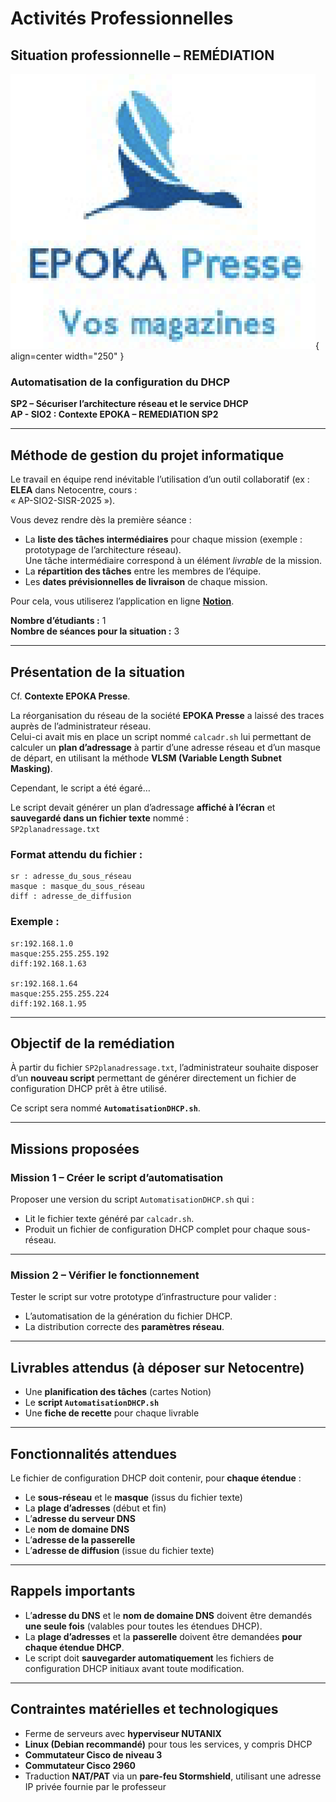 # Activités Professionnelles
## Situation professionnelle – REMÉDIATION
![logo EPOKA](../../media/logo.png){ align=center width="250" }
### Automatisation de la configuration du DHCP
**SP2 – Sécuriser l’architecture réseau et le service DHCP**  
**AP - SIO2 : Contexte EPOKA – REMEDIATION SP2**

---

## Méthode de gestion du projet informatique

Le travail en équipe rend inévitable l’utilisation d’un outil collaboratif (ex : **ELEA** dans Netocentre, cours :  
« AP-SIO2-SISR-2025 »).

Vous devez rendre dès la première séance :  
- La **liste des tâches intermédiaires** pour chaque mission (exemple : prototypage de l’architecture réseau).  
  Une tâche intermédiaire correspond à un élément *livrable* de la mission.  
- La **répartition des tâches** entre les membres de l’équipe.  
- Les **dates prévisionnelles de livraison** de chaque mission.  

Pour cela, vous utiliserez l’application en ligne **[Notion](https://www.notion.so/265ade1f09c7817dab4ef77e031bdb73?v=265ade1f09c781fcac3e000c9071ab1c)**.

**Nombre d’étudiants :** 1  
**Nombre de séances pour la situation :** 3  

---

## Présentation de la situation

Cf. **Contexte EPOKA Presse**.

La réorganisation du réseau de la société **EPOKA Presse** a laissé des traces auprès de l’administrateur réseau.  
Celui-ci avait mis en place un script nommé `calcadr.sh` lui permettant de calculer un **plan d’adressage** à partir d’une adresse réseau et d’un masque de départ, en utilisant la méthode **VLSM (Variable Length Subnet Masking)**.  

Cependant, le script a été égaré…  

Le script devait générer un plan d’adressage **affiché à l’écran** et **sauvegardé dans un fichier texte** nommé :  
`SP2planadressage.txt`

### Format attendu du fichier :
```
sr : adresse_du_sous_réseau
masque : masque_du_sous_réseau
diff : adresse_de_diffusion
```

### Exemple :
```
sr:192.168.1.0
masque:255.255.255.192
diff:192.168.1.63

sr:192.168.1.64
masque:255.255.255.224
diff:192.168.1.95
```

---

## Objectif de la remédiation

À partir du fichier `SP2planadressage.txt`, l’administrateur souhaite disposer d’un **nouveau script** permettant de générer directement un fichier de configuration DHCP prêt à être utilisé.  

Ce script sera nommé **`AutomatisationDHCP.sh`**.

---

## Missions proposées

### Mission 1 – Créer le script d’automatisation

Proposer une version du script `AutomatisationDHCP.sh` qui :
- Lit le fichier texte généré par `calcadr.sh`.
- Produit un fichier de configuration DHCP complet pour chaque sous-réseau.

---

### Mission 2 – Vérifier le fonctionnement

Tester le script sur votre prototype d’infrastructure pour valider :
- L’automatisation de la génération du fichier DHCP.
- La distribution correcte des **paramètres réseau**.

---

## Livrables attendus (à déposer sur Netocentre)

- Une **planification des tâches** (cartes Notion)  
- Le **script `AutomatisationDHCP.sh`**  
- Une **fiche de recette** pour chaque livrable  

---

## Fonctionnalités attendues

Le fichier de configuration DHCP doit contenir, pour **chaque étendue** :

- Le **sous-réseau** et le **masque** (issus du fichier texte)  
- La **plage d’adresses** (début et fin)  
- L’**adresse du serveur DNS**  
- Le **nom de domaine DNS**  
- L’**adresse de la passerelle**  
- L’**adresse de diffusion** (issue du fichier texte)

---

## Rappels importants

- L’**adresse du DNS** et le **nom de domaine DNS** doivent être demandés **une seule fois** (valables pour toutes les étendues DHCP).  
- La **plage d’adresses** et la **passerelle** doivent être demandées **pour chaque étendue DHCP**.  
- Le script doit **sauvegarder automatiquement** les fichiers de configuration DHCP initiaux avant toute modification.

---

## Contraintes matérielles et technologiques

- Ferme de serveurs avec **hyperviseur NUTANIX**  
- **Linux (Debian recommandé)** pour tous les services, y compris DHCP  
- **Commutateur Cisco de niveau 3**  
- **Commutateur Cisco 2960**  
- Traduction **NAT/PAT** via un **pare-feu Stormshield**, utilisant une adresse IP privée fournie par le professeur  

